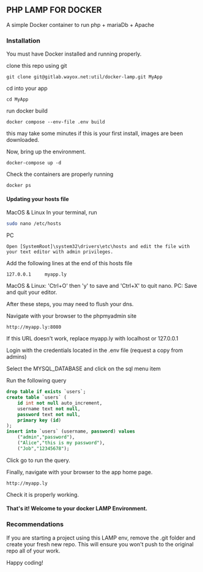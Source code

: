 ## PHP LAMP FOR DOCKER
A simple Docker container to run php + mariaDb + Apache

### Installation

You must have Docker installed and running properly.

clone this repo using git

`git clone git@gitlab.wayox.net:util/docker-lamp.git MyApp`

cd into your app

`cd MyApp`

run docker build

`docker compose --env-file .env build`

this may take some minutes if this is your first install, images are been downloaded.

Now, bring up the environment.

`docker-compose up -d`

Check the containers are properly running

`docker ps`

#### Updating your hosts file
MacOS & Linux
In your terminal, run
```sh
sudo nano /etc/hosts
```
PC
```
Open [SystemRoot]\system32\drivers\etc\hosts and edit the file with your text editor with admin privileges.
```
Add the following lines at the end of this hosts file
```
127.0.0.1     myapp.ly
```
MacOS & Linux: 'Ctrl+O' then 'y' to save and 'Ctrl+X' to quit nano.
PC: Save and quit your editor.

After these steps, you may need to flush your dns.

Navigate with your browser to the phpmyadmin site

`http://myapp.ly:8080`

If this URL doesn't work, replace myapp.ly with localhost or 127.0.0.1 

Login with the credentials located in the .env file (request a copy from admins)

Select the MYSQL_DATABASE and click on the sql menu item

Run the following query

```sql
drop table if exists `users`;
create table `users` (
    id int not null auto_increment,
    username text not null,
    password text not null,
    primary key (id)
);
insert into `users` (username, password) values
    ("admin","password"),
    ("Alice","this is my password"),
    ("Job","12345678");
```

Click go to run the query.

Finally, navigate with your browser to the app home page.

`http://myapp.ly`

Check it is properly working.

#### That's it! Welcome to your docker LAMP Environment.

### Recommendations

If you are starting a project using this LAMP env, remove the .git folder and create your fresh new repo. This will ensure you won't push to the original repo all of your work.

Happy coding!

